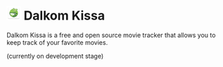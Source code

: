 # ![app icon](./.github/readme-images/app-icon.png) Dalkom Kissa

Dalkom Kissa is a free and open source movie tracker that allows you to keep track of your favorite movies.

(currently on development stage)
